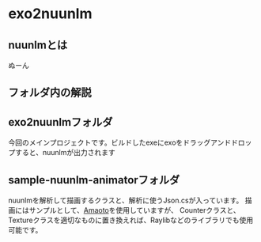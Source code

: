 # exo2nuunlm

## nuunlmとは
ぬーん

## フォルダ内の解説
## exo2nuunlmフォルダ
今回のメインプロジェクトです。ビルドしたexeにexoをドラッグアンドドロップすると、nuunlmが出力されます
## sample-nuunlm-animatorフォルダ
nuunlmを解析して描画するクラスと、解析に使うJson.csが入っています。
描画にはサンプルとして、[Amaoto](https://github.com/AioiLight/Amaoto/tree/master/Amaoto)を使用していますが、
Counterクラスと、Textureクラスを適切なものに置き換えれば、Raylibなどのライブラリでも使用可能です。
